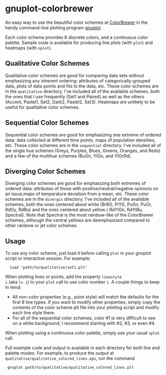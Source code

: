 gnuplot-colorbrewer
===================

An easy way to use the beautiful color schemes at [ColorBrewer](http://colorbrewer2.org/) in the handy command-line plotting program [gnuplot](http://www.gnuplot.info/). 

Each color scheme provides 8 discrete colors, and a continuous color palette. Sample code is available for producing line plots (with <code>plot</code>) and heatmaps (with <code>splot</code>).


Qualitative Color Schemes
-------------------------

Qualitative color schemes are good for comparing data sets without emphasizing any inherent ordering: attributes of categorically-grouped data, plots of data points and fits to the data, etc. These color schemes are in the <code>qualitative</code> directory. I've included all of the available schemes, both the ones that I use frequently (Set1 and Paired) as well as the others (Accent, Pastel1, Set2, Dark2, Pastel2, Set3). Heatmaps are unlikely to be useful for qualitative color schemes.

Sequential Color Schemes
-------------------------

Sequential color schemes are good for emphasizing one extreme of ordered data: data collected at different time points, maps of population densities, etc. These color schemes are in the <code>sequential</code> directory. I've included all of the single hue schemes (Greys, Purples, Blues, Greens, Oranges, and Reds) and a few of the multihue schemes (BuGn, YlGn, and YlOrRd).

Diverging Color Schemes
-------------------------

Diverging color schemes are good for emphasizing both extremes of ordered data: attributes of those with positive/neutral/negative opinions on an issue,maps of temperature deviation from a mean, etc. These color schemes are in the <code>divergin</code> directory. I've included all of the available schemes, both the ones centered about white (BrBG, PiYG, PuGn, PuOr, RdGy, RdBu) and the ones centered about yellow ( RdYlGn, RdYlBu, Spectral). Note that Spectral is the most rainbow-like of the ColorBrewer schemes, although the central yellows are deemphasized compared to other rainbow or jet color schemes.

Usage
-----

To use any color scheme, just load it before calling <code>plot</code> in your gnuplot script or interactive session. For example:

      load 'path/to/qualitative/set1.plt'

When plotting lines or points, add the property <code>linestyle i</code> (aka <code>ls i</code>) to your <code>plot</code> call to use color number <code>i</code>. A couple things to keep in mind:
* All non-color properties (e.g., point style) will match the defaults for the first 8 line types. If you want to modify other properties, simply copy the contents of the color scheme plt file into your plotting script and modify each line style there.
* For all of the sequential color schemes, color #1 is very difficult to see on a white background; I recommend starting with #2, #3, or even #4.

When plotting using a continuous color palette, simply use your usual <code>splot</code> call.

Full example code and output is available in each directory for both line and palette modes. For example, to produce the output at <code>qualitative/qualitative_colored_lines.eps</code>, run the command

     gnuplot path/to/qualitative/qualitative_colored_lines.plt
